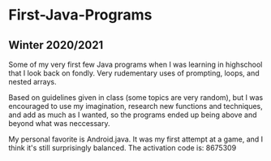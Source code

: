 # First-Java-Programs
## Winter 2020/2021
Some of my very first few Java programs when I was learning in highschool that I look back on fondly. Very rudementary uses of prompting, loops, and nested arrays.

Based on guidelines given in class (some topics are very random), but I was encouraged to use my imagination, research new functions and techniques, and add as much as I wanted, so the programs ended up being above and beyond what was neccessary.

My personal favorite is Android.java. It was my first attempt at a game, and I think it's still surprisingly balanced. The activation code is: 8675309

